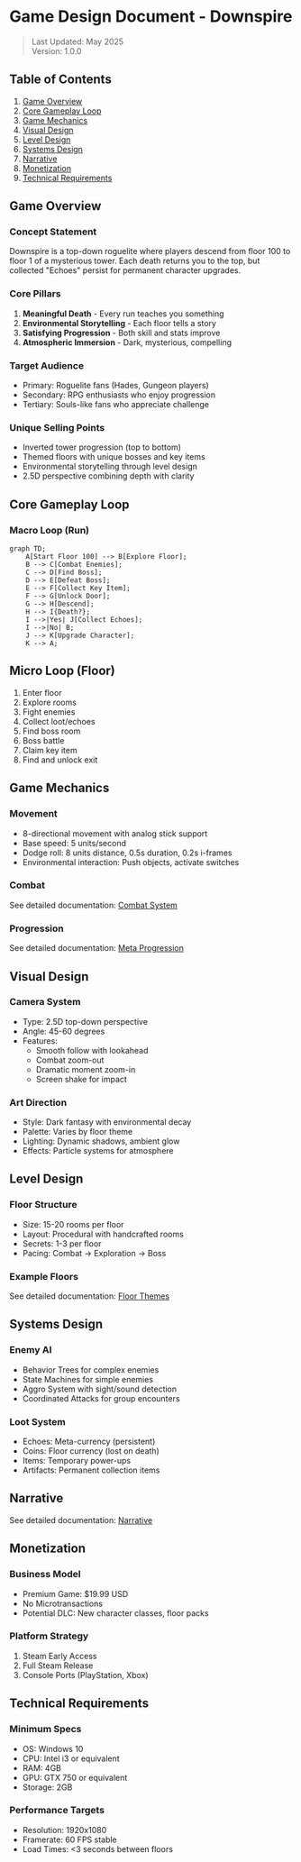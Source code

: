 # Game Design Document - Downspire

> Last Updated: May 2025  
> Version: 1.0.0

## Table of Contents

1. [Game Overview](#game-overview)
2. [Core Gameplay Loop](#core-gameplay-loop)
3. [Game Mechanics](#game-mechanics)
4. [Visual Design](#visual-design)
5. [Level Design](#level-design)
6. [Systems Design](#systems-design)
7. [Narrative](#narrative)
8. [Monetization](#monetization)
9. [Technical Requirements](#technical-requirements)

## Game Overview

### Concept Statement
Downspire is a top-down roguelite where players descend from floor 100 to floor 1 of a mysterious tower. Each death returns you to the top, but collected "Echoes" persist for permanent character upgrades.

### Core Pillars
1. **Meaningful Death** - Every run teaches you something
2. **Environmental Storytelling** - Each floor tells a story
3. **Satisfying Progression** - Both skill and stats improve
4. **Atmospheric Immersion** - Dark, mysterious, compelling

### Target Audience
- Primary: Roguelite fans (Hades, Gungeon players)
- Secondary: RPG enthusiasts who enjoy progression
- Tertiary: Souls-like fans who appreciate challenge

### Unique Selling Points
- Inverted tower progression (top to bottom)
- Themed floors with unique bosses and key items
- Environmental storytelling through level design
- 2.5D perspective combining depth with clarity

## Core Gameplay Loop

### Macro Loop (Run)
```mermaid
graph TD;
    A[Start Floor 100] --> B[Explore Floor];
    B --> C[Combat Enemies];
    C --> D[Find Boss];
    D --> E[Defeat Boss];
    E --> F[Collect Key Item];
    F --> G[Unlock Door];
    G --> H[Descend];
    H --> I{Death?};
    I -->|Yes| J[Collect Echoes];
    I -->|No| B;
    J --> K[Upgrade Character];
    K --> A;
```

## Micro Loop (Floor)
1. Enter floor
2. Explore rooms
3. Fight enemies
4. Collect loot/echoes
5. Find boss room
6. Boss battle
7. Claim key item
8. Find and unlock exit

## Game Mechanics

### Movement
- 8-directional movement with analog stick support
- Base speed: 5 units/second
- Dodge roll: 8 units distance, 0.5s duration, 0.2s i-frames
- Environmental interaction: Push objects, activate switches

### Combat
See detailed documentation: [Combat System](/docs/design/combat-system.md)

### Progression
See detailed documentation: [Meta Progression](/docs/design/meta-progression.md)

## Visual Design

### Camera System
- Type: 2.5D top-down perspective
- Angle: 45-60 degrees
- Features:
    - Smooth follow with lookahead
    - Combat zoom-out
    - Dramatic moment zoom-in
    - Screen shake for impact

### Art Direction
- Style: Dark fantasy with environmental decay
- Palette: Varies by floor theme
- Lighting: Dynamic shadows, ambient glow
- Effects: Particle systems for atmosphere

## Level Design

### Floor Structure
- Size: 15-20 rooms per floor
- Layout: Procedural with handcrafted rooms
- Secrets: 1-3 per floor
- Pacing: Combat -> Exploration -> Boss

### Example Floors
See detailed documentation: [Floor Themes](/docs/design/floor-themes.md)

## Systems Design
### Enemy AI

- Behavior Trees for complex enemies
- State Machines for simple enemies
- Aggro System with sight/sound detection
- Coordinated Attacks for group encounters

### Loot System

- Echoes: Meta-currency (persistent)
- Coins: Floor currency (lost on death)
- Items: Temporary power-ups
- Artifacts: Permanent collection items

## Narrative
See detailed documentation: [Narrative](/docs/design/narrative.md)

## Monetization
### Business Model

- Premium Game: $19.99 USD
- No Microtransactions
- Potential DLC: New character classes, floor packs

### Platform Strategy

1. Steam Early Access
2. Full Steam Release
3. Console Ports (PlayStation, Xbox)

## Technical Requirements
### Minimum Specs

- OS: Windows 10
- CPU: Intel i3 or equivalent
- RAM: 4GB
- GPU: GTX 750 or equivalent
- Storage: 2GB

### Performance Targets

- Resolution: 1920x1080
- Framerate: 60 FPS stable
- Load Times: <3 seconds between floors
